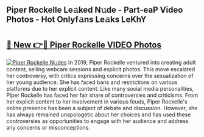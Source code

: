 ## Piper Rockelle Le𝚊ked N𝚞de - Part-eaP Video Photos - Hot Onlyf𝚊ns Le𝚊ks LeKhY

# <h2><a href="http://ac2094.deff.icu/?id=Piper+Rockelle">🔗 New 👉🔴 Piper Rockelle VIDEO Photos</a></h2>

[![Piper Rockelle N𝚞des](https://i.imgur.com/rIISA9y.gif)](http://ac2094.deff.icu/?id=Piper+Rockelle)
In 2019, Piper Rockelle ventured into creating adult content, selling webcam sessions and explicit photos. This move escalated her controversy, with critics expressing concerns over the sexualization of her young audience. She has faced bans and restrictions on various platforms due to her explicit content. Like many social media personalities, Piper Rockelle has faced her fair share of controversies and criticisms. From her explicit content to her involvement in various feuds, Piper Rockelle's online presence has been a subject of debate and discussion. However, she has always remained unapologetic about her choices and has used these controversies as opportunities to engage with her audience and address any concerns or misconceptions.
